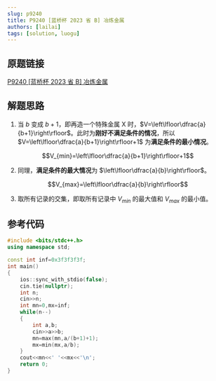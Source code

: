 ```yaml
---
slug: p9240
title: P9240 [蓝桥杯 2023 省 B] 冶炼金属
authors: [lailai]
tags: [solution, luogu]
---
```


## 原题链接

[P9240 [蓝桥杯 2023 省 B] 冶炼金属](https://www.luogu.com.cn/problem/P9240)

<!-- truncate -->

## 解题思路

1. 当 $b$ 变成 $b+1$，即再造一个特殊金属 X 时，$V=\left\lfloor\dfrac{a}{b+1}\right\rfloor$。此时为**刚好不满足条件的情况**，所以 $V=\left\lfloor\dfrac{a}{b+1}\right\rfloor+1$ 为**满足条件的最小情况**。

$$V_{min}=\left\lfloor\dfrac{a}{b+1}\right\rfloor+1$$

2. 同理，**满足条件的最大情况**为 $\left\lfloor\dfrac{a}{b}\right\rfloor$。

$$V_{max}=\left\lfloor\dfrac{a}{b}\right\rfloor$$

3. 取所有记录的交集，即取所有记录中 $V_{min}$ 的最大值和 $V_{max}$ 的最小值。

## 参考代码

```cpp
#include <bits/stdc++.h>
using namespace std;

const int inf=0x3f3f3f3f;
int main()
{
	ios::sync_with_stdio(false);
	cin.tie(nullptr);
	int n;
	cin>>n;
	int mn=0,mx=inf;
	while(n--)
	{
		int a,b;
		cin>>a>>b;
		mn=max(mn,a/(b+1)+1);
		mx=min(mx,a/b);
	}
	cout<<mn<<' '<<mx<<'\n';
	return 0;
}
```
